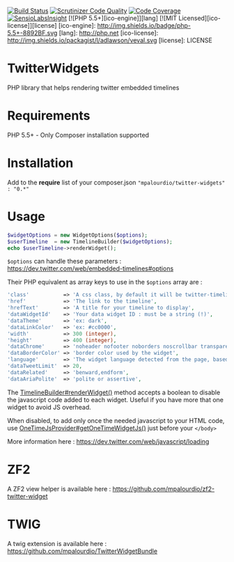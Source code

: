 [![Build Status](https://travis-ci.org/mpalourdio/TwitterWidgets.svg?branch=master)](https://travis-ci.org/mpalourdio/TwitterWidgets)
[![Scrutinizer Code Quality](https://scrutinizer-ci.com/g/mpalourdio/TwitterWidgets/badges/quality-score.png?b=master)](https://scrutinizer-ci.com/g/mpalourdio/TwitterWidgets/?branch=master)
[![Code Coverage](https://scrutinizer-ci.com/g/mpalourdio/TwitterWidgets/badges/coverage.png?b=master)](https://scrutinizer-ci.com/g/mpalourdio/TwitterWidgets/?branch=master)
[![SensioLabsInsight](https://insight.sensiolabs.com/projects/c44e0d12-1786-4e89-ac2c-df1b90d2490d/mini.png)](https://insight.sensiolabs.com/projects/c44e0d12-1786-4e89-ac2c-df1b90d2490d)
[![PHP 5.5+][ico-engine]][lang]
[![MIT Licensed][ico-license]][license]
[ico-engine]: http://img.shields.io/badge/php-5.5+-8892BF.svg
[lang]: http://php.net
[ico-license]: http://img.shields.io/packagist/l/adlawson/veval.svg
[license]: LICENSE

TwitterWidgets
==============

PHP library that helps rendering twitter embedded timelines

Requirements
============
PHP 5.5+ - Only Composer installation supported

Installation
============
Add to the **require** list of your composer.json
```"mpalourdio/twitter-widgets" : "0.*"```

Usage
=====

```php
$widgetOptions = new WidgetOptions($options);
$userTimeline  = new TimelineBuilder($widgetOptions);
echo $userTimeline->renderWidget();
```

```$options``` can handle these parameters :  https://dev.twitter.com/web/embedded-timelines#options

Their PHP equivalent as array keys to use in the ```$options``` array are  :

```php
'class'           => 'A css class, by default it will be twitter-timeline',
'href'            => 'The link to the timeline',
'hrefText'        => 'A title for your timeline to display',
'dataWidgetId'    => 'Your data widget ID : must be a string (!)',
'dataTheme'       => 'ex: dark',
'dataLinkColor'   => 'ex: #cc0000',
'width'           => 300 (integer),
'height'          => 400 (integer),
'dataChrome'      => 'noheader nofooter noborders noscrollbar transparent', => a string with options separated by a single space
'dataBorderColor' => 'border color used by the widget',
'language'        => 'The widget language detected from the page, based on the HTML lang attribute of your content. You can also set the HTML lang attribute on the embed code itself.',
'dataTweetLimit'  => 20,
'dataRelated'     => 'benward,endform',
'dataAriaPolite'  => 'polite or assertive',
```

The [TimelineBuilder#renderWidget()](https://github.com/mpalourdio/TwitterWidgets/blob/master/src/Timeline/TimelineBuilder.php#L60-L69) method accepts a boolean to disable the javascript code added to each widget. Useful if you have more that one widget to avoid JS overhead.

When disabled, to add only once the needed javascript to your HTML code, use [OneTimeJsProvider#getOneTimeWidgetJs()](https://github.com/mpalourdio/TwitterWidgets/blob/master/src/Assets/OneTimeJsProvider.php) just before your ```</body>```

More information here : https://dev.twitter.com/web/javascript/loading

ZF2
===

A ZF2 view helper is available here : https://github.com/mpalourdio/zf2-twitter-widget

TWIG
====

A twig extension is available here : https://github.com/mpalourdio/TwitterWidgetBundle
